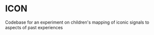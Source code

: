 # ICON
Codebase for an experiment on children's mapping of iconic signals to aspects of past experiences

